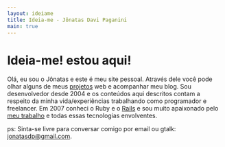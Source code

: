 ```yaml
---
layout: ideiame 
title: Ideia-me - Jônatas Davi Paganini
main: true
---
```


# Ideia-me! estou aqui! 

Olá, eu sou o Jônatas e este é meu site pessoal. Através dele você pode olhar alguns de meus [projetos](/portfolio.html) web e acompanhar meu blog. Sou desenvolvedor desde 2004 e os conteúdos aqui descritos contam a respeito da minha vida/experiências trabalhando como programador e freelancer. Em 2007 conheci o Ruby e o [Rails][wwr] e sou muito apaixonado pelo [meu trabalho][curriculo] e todas essas tecnologias envolventes.

ps: Sinta-se livre para conversar comigo por email ou gtalk: <jonatasdp@gmail.com>.

[wwr]:http://www.workingwithrails.com/person/9816-j-natas-davi-paganini
[curriculo]: /2010/04/27/curriculo-jonatas-davi-paganini.html
